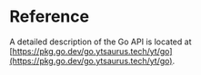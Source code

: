 # Reference

A detailed description of the Go API is located at [https://pkg.go.dev/go.ytsaurus.tech/yt/go](https://pkg.go.dev/go.ytsaurus.tech/yt/go).
